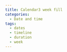 ```yaml
---
title: Calendar3 week fill
categories:
  - Date and time
tags:
  - dates
  - timeline
  - duration
  - week
---
```

